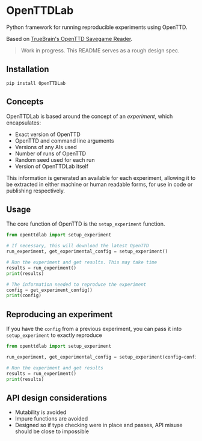 # OpenTTDLab

Python framework for running reproducible experiments using OpenTTD.

Based on [TrueBrain's OpenTTD Savegame Reader](https://github.com/TrueBrain/OpenTTD-savegame-reader).

> Work in progress. This README serves as a rough design spec.


## Installation

```shell
pip install OpenTTDLab
```


## Concepts

OpenTTDLab is based around the concept of an _experiment_, which encapsulates:

- Exact version of OpenTTD
- OpenTTD and command line arguments
- Versions of any AIs used
- Number of runs of OpenTTD
- Random seed used for each run
- Version of OpenTTDLab itself

This information is generated an available for each experiment, allowing it to be extracted in either machine or human readable forms, for use in code or publishing respectively.


## Usage

The core function of OpenTTD is the `setup_experiment` function.

```python
from openttdlab import setup_experiment

# If necessary, this will download the latest OpenTTD
run_experiment, get_experimental_config = setup_experiment()

# Run the experiment and get results. This may take time
results = run_experiment()
print(results)

# The information needed to reproduce the experiment
config = get_experiment_config()
print(config)
```


## Reproducing an experiment

If you have the `config` from a previous experiment, you can pass it into `setup_experiment` to exactly reproduce

```python
from openttdlab import setup_experiment

run_experiment, get_experimental_config = setup_experiment(config=config)

# Run the experiment and get results
results = run_experiment()
print(results)
```


## API design considerations

- Mutability is avoided
- Impure functions are avoided
- Designed so if type checking were in place and passes, API misuse should be close to impossible
